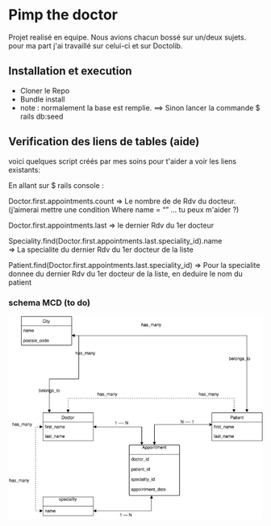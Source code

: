 # Pimp the doctor

Projet realisé en equipe. Nous avions chacun bossé sur un/deux sujets. pour ma part j'ai travaillé sur celui-ci et sur Doctolib.

## Installation et execution

* Cloner le Repo
* Bundle install
* note : normalement la base est remplie. 
  ==> Sinon lancer la commande $ rails db:seed

## Verification des liens de tables (aide)

voici quelques script créés par mes soins pour t'aider a voir les liens existants:

En allant sur $ rails console :

Doctor.first.appointments.count
⇒ Le nombre de de Rdv du docteur. (j’aimerai mettre une condition Where name = “” ... tu peux m'aider ?)

Doctor.first.appointments.last
⇒ le dernier Rdv du 1er docteur

Speciality.find(Doctor.first.appointments.last.speciality_id).name		
  ⇒ La specialite du dernier Rdv du 1er docteur de la liste

Patient.find(Doctor.first.appointments.last.speciality_id)
  ⇒ Pour la specialite donnee du dernier Rdv du 1er docteur de la liste, en deduire le nom du patient


### schema MCD (to do)


![alt text](https://github.com/ratsimisampy/S4J4-PimpTheDoctors/blob/master/public/DoctoLib.jpg) 


